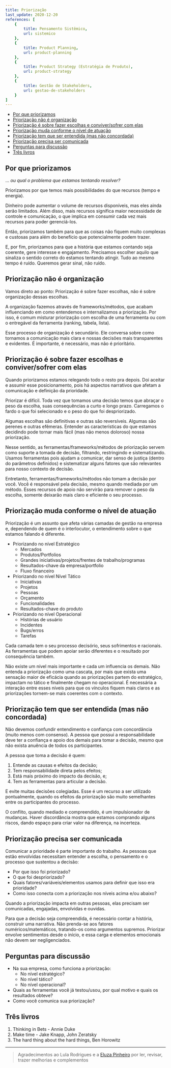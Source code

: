 ```yaml
---
title: Priorização
last_update: 2020-12-20
references: [
    {
        title: Pensamento Sistêmico,
        url: sistemico
    },
    {
        title: Product Planning,
        url: product-planning
    },
    {
        title: Product Strategy (Estratégia de Produto),
        url: product-strategy
    },
    {
        title: Gestão de Stakeholders,
        url: gestao-de-stakeholders
    }
]
---
```


- [Por que priorizamos](#por-que-priorizamos)
- [Priorização não é organização](#priorização-não-é-organização)
- [Priorização é sobre fazer escolhas e conviver/sofrer com elas](#priorização-é-sobre-fazer-escolhas-e-conviversofrer-com-elas)
- [Priorização muda conforme o nível de atuação](#priorização-muda-conforme-o-nível-de-atuação)
- [Priorização tem que ser entendida (mas não concordada)](#priorização-tem-que-ser-entendida-mas-não-concordada)
- [Priorização precisa ser comunicada](#priorização-precisa-ser-comunicada)
- [Perguntas para discussão](#perguntas-para-discussão)
- [Três livros](#três-livros)

## Por que priorizamos

... _ou qual o problema que estamos tentando resolver?_

Priorizamos por que temos mais possibilidades do que recursos (tempo e energia).

Dinheiro pode aumentar o volume de recursos disponíveis, mas eles ainda serão limitados. Além disso, mais recursos significa maior necessidade de controle e comunicação, o que implica em consumir cada vez mais recursos para poder gerenciá-los.

Então, priorizamos também para que as coisas não fiquem muito complexas e custosas para além do benefício que potencialmente podem trazer.

E, por fim, priorizamos para que a história que estamos contando seja coerente, gere interesse e engajamento. Precisamos escolher aquilo que sinaliza o sentido correto do estamos tentando atingir. Tudo ao mesmo tempo é ruído. Queremos gerar sinal, não ruído.

## Priorização não é organização

Vamos direto ao ponto: Priorização é sobre fazer escolhas, não é sobre organização dessas escolhas.

A organização fazemos através de frameworks/métodos, que acabam influenciando em como entendemos e internalizamos a priorização. Por isso, é comum misturar priorização com escolha de uma ferramenta ou com o entregável da ferramenta (ranking, tabela, lista).

Esse processo de organização é secundário. Ele conversa sobre como tornamos a comunicação mais clara e nossas decisões mais transparentes e evidentes. É importante, é necessário, mas não é prioritário.

## Priorização é sobre fazer escolhas e conviver/sofrer com elas

Quando priorizamos estamos relegando todo o resto pra depois. Doi aceitar e assumir esse posicionamento, pois há aspectos narrativos que afetam a comunicação e definição da prioridade.

Priorizar é difícil. Toda vez que tomamos uma decisão temos que abraçar o peso da escolha, suas consequências a curto e longo prazo. Carregamos o fardo o que foi selecionado e o peso do que foi despriorizado.

Algumas escolhas são definitivas e outras são reversíveis. Algumas são perenes e outras efêmeras. Entender as características do que estamos decidindo pode tornar mais fácil (mas não menos doloroso) nossa priorização.

Nesse sentido, as ferramentas/frameworks/métodos de priorização servem como suporte a tomada de decisão, filtrando, restringindo e sistematizando. Usamos ferramentas pois ajudam a comunicar, dar senso de justiça (dentro do parâmetros definidos) e sistematizar alguns fatores que são relevantes para nosso contexto de decisão.

Entretanto, ferramentas/frameworks/métodos não tomam a decisão por você. Você é responsável pela decisão, mesmo quando mediada por um método. Esses recursos de apoio não servirão para remover o peso da escolha, somente deixarão mais claro e eficiente o seu processo.

## Priorização muda conforme o nível de atuação

Priorização é um assunto que afeta várias camadas de gestão na empresa e, dependendo de quem é o interlocutor, o entendimento sobre o que estamos falando é diferente.

- Priorizando no nível Estratégico
  - Mercados
  - Produtos/Portfolios
  - Grandes iniciativas/projetos/frentes de trabalho/programas
  - Resultados-chave da empresa/portfolio
  - Fluxo financeiro
- Priorizando no nível Nível Tático
  - Iniciativas
  - Projetos
  - Pessoas
  - Orçamento
  - Funcionalidades
  - Resultados-chave do produto
- Priorizando no nível Operacional
  - Histórias de usuário
  - Incidentes
  - Bugs/erros
  - Tarefas

Cada camada tem o seu processo decisório, seus sofrimentos e racionais. As ferramentas que podem apoiar serão diferentes e o resultado por consequência também.

Não existe um nível mais importante e cada um influencia os demais. Não entenda a priorização como uma cascata, por mais que exista uma sensação maior de eficácia quando as priorizações partem do estratégico, impactam no tático e finalmente chegam no operacional. É necessária a interação entre esses níveis para que os vínculos fiquem mais claros e as priorizações tornem-se mais coerentes com o contexto.

## Priorização tem que ser entendida (mas não concordada)

Não devemos confundir entendimento e confiança com concordância (muito menos com consenso). A pessoa que possui a responsabilidade deve ter a confiança e apoio dos demais para tomar a decisão, mesmo que não exista anuência de todos os participantes.

A pessoa que toma a decisão é quem:

1. Entende as causas e efeitos da decisão;
2. Tem responsabilidade direta pelos efeitos;
3. Está mais próximo do impacto da decisão, e;
4. Tem as ferramentas para articular a decisão.

E evite muitas decisões colegiadas. Esse é um recurso a ser utilizado pontualmente, quando os efeitos da priorização são muito semelhantes entre os participantes do processo.

O conflito, quando mediado e compreendido, é um impulsionador de mudanças. Haver discordância mostra que estamos comprando alguns riscos, dando espaço para criar valor na diferença, na incerteza.

## Priorização precisa ser comunicada

Comunicar a prioridade é parte importante do trabalho. As pessoas que estão envolvidas necessitam entender a escolha, o pensamento e o processo que sustentou a decisão:

- Por que isso foi priorizado?
- O que foi despriorizado?
- Quais fatores/variáveis/elementos usamos para definir que isso era prioridade?
- Como isso conecta com a priorização nos níveis acima e/ou abaixo?

Quando a priorização impacta em outras pessoas, elas precisam ser comunicadas, engajadas, envolvidas e ouvidas.

Para que a decisão seja compreendida, é necessário contar a história, construir uma narrativa. Não prenda-se aos fatores numéricos/matemáticos, tratando-os como argumentos supremos. Priorizar envolve sentimentos desde o início, e essa carga e elementos emocionais não devem ser negligenciados.

## Perguntas para discussão

- Na sua empresa, como funciona a priorização:
  - No nível estratégico?
  - No nível tático?
  - No nível operacional?
- Quais as ferramentas você já testou/usou, por qual motivo e quais os resultados obteve?
- Como você comunica sua priorização?

## Três livros

1. Thinking in Bets - Annie Duke
2. Make time - Jake Knapp, John Zeratsky
3. The hard thing about the hard things, Ben Horowitz

---

> Agradecimentos ao Lula Rodrigues e a [Eluza Pinheiro](https://www.linkedin.com/in/eluzapinheiro/) por ler, revisar, trazer melhorias e complementos
